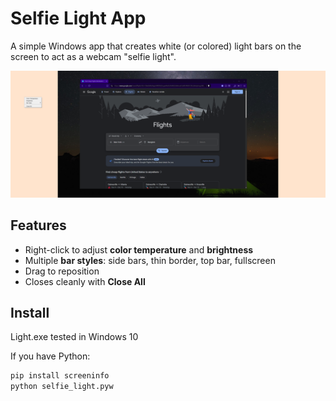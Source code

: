 # Selfie Light App

A simple Windows app that creates white (or colored) light bars on the screen 
to act as a webcam "selfie light".

![screenshot](https://github.com/matts8008/Windows-Selfie-Light/blob/main/screenshot.png)

## Features
- Right-click to adjust **color temperature** and **brightness**
- Multiple **bar styles**: side bars, thin border, top bar, fullscreen
- Drag to reposition
- Closes cleanly with **Close All**

## Install
Light.exe tested in Windows 10

If you have Python:
```bash
pip install screeninfo
python selfie_light.pyw


